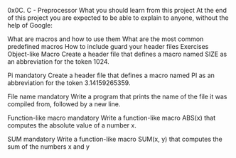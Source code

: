 0x0C. C - Preprocessor
What you should learn from this project At the end of this project you are expected to be able to explain to anyone, without the help of Google:

What are macros and how to use them
What are the most common predefined macros
How to include guard your header files
Exercises
Object-like Macro Create a header file that defines a macro named SIZE as an abbreviation for the token 1024.

Pi mandatory Create a header file that defines a macro named PI as an abbreviation for the token 3.14159265359.

File name mandatory Write a program that prints the name of the file it was compiled from, followed by a new line.

Function-like macro mandatory Write a function-like macro ABS(x) that computes the absolute value of a number x.

SUM mandatory Write a function-like macro SUM(x, y) that computes the sum of the numbers x and y
